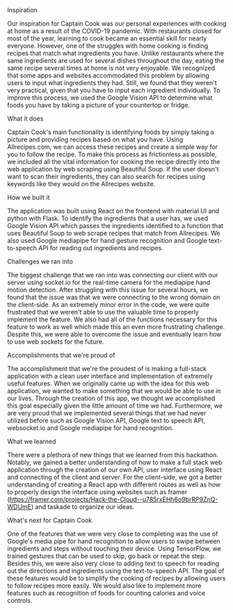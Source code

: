 Inspiration

Our inspiration for Captain Cook was our personal experiences with cooking at home as a result of the COVID-19 pandemic. With restaurants closed for most of the year, learning to cook became an essential skill for nearly everyone. However, one of the struggles with home cooking is finding recipes that match what ingredients you have. Unlike restaurants where the same ingredients are used for several dishes throughout the day, eating the same recipe several times at home is not very enjoyable. We recognized that some apps and websites accommodated this problem by allowing users to input what ingredients they had. Still, we found that they weren't very practical, given that you have to input each ingredient individually. To improve this process, we used the Google Vision API to determine what foods you have by taking a picture of your countertop or fridge.

What it does

Captain Cook's main functionality is identifying foods by simply taking a picture and providing recipes based on what you have. Using Allrecipes.com, we can access these recipes and create a simple way for you to follow the recipe. To make this process as frictionless as possible, we included all the vital information for cooking the recipe directly into the web application by web scraping using Beautiful Soup. If the user doesn't want to scan their ingredients, they can also search for recipes using keywords like they would on the Allrecipes website.

How we built it

The application was built using React on the frontend with material UI and python with Flask. To identify the ingredients that a user has, we used Google Vision API which passes the ingredients identified to a function that uses Beautiful Soup to web scrape recipes that match from Allrecipes. We also used Google mediapipe for hand gesture recognition and Google text-to-speech API for reading out ingredients and recipes.

Challenges we ran into

The biggest challenge that we ran into was connecting our client with our server using socket.io for the real-time camera for the mediapipe hand motion detection. After struggling with this issue for several hours, we found that the issue was that we were connecting to the wrong domain on the client-side. As an extremely minor error in the code, we were quite frustrated that we weren't able to use the valuable time to properly implement the feature. We also had all of the functions necessary for this feature to work as well which made this an even more frustrating challenge. Despite this, we were able to overcome the issue and eventually learn how to use web sockets for the future.

Accomplishments that we're proud of

The accomplishment that we're the proudest of is making a full-stack application with a clean user interface and implementation of extremely useful features. When we originally came up with the idea for this web application, we wanted to make something that we would be able to use in our lives. Through the creation of this app, we thought we accomplished this goal especially given the little amount of time we had. Furthermore, we are very proud that we implemented several things that we had never utilized before such as Google Vision API, Google text to speech API, websocket.io and Google mediapipe for hand recognition.

What we learned

There were a plethora of new things that we learned from this hackathon. Notably, we gained a better understanding of how to make a full stack web application through the creation of our own API, user interface using React and connecting of the client and server. For the client-side, we got a better understanding of creating a React app with different routes as well as how to properly design the interface using websites such as framer (https://framer.com/projects/Hack-the-Cloud--u785rxEHh6o9brRP9ZnQ-WDUmE) and taskade to organize our ideas.

What's next for Captain Cook

One of the features that we were very close to completing was the use of Google's media pipe for hand recognition to allow users to swipe between ingredients and steps without touching their device. Using TensorFlow, we trained gestures that can be used to skip, go back or repeat the step. Besides this, we were also very close to adding text to speech for reading out the directions and ingredients using the text-to-speech API. The goal of these features would be to simplify the cooking of recipes by allowing users to follow recipes more easily. We would also like to implement more features such as recognition of foods for counting calories and voice controls.

